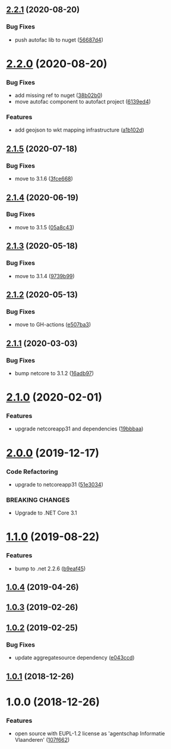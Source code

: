## [2.2.1](https://github.com/informatievlaanderen/crab/compare/v2.2.0...v2.2.1) (2020-08-20)


### Bug Fixes

* push autofac lib to nuget ([56687d4](https://github.com/informatievlaanderen/crab/commit/56687d4c2e735822f96e1d491fbfa819a38062ff))

# [2.2.0](https://github.com/informatievlaanderen/crab/compare/v2.1.5...v2.2.0) (2020-08-20)


### Bug Fixes

* add missing ref to nuget ([38b02b0](https://github.com/informatievlaanderen/crab/commit/38b02b0ed3b91d054e66c9a6bfdcbb55429f5700))
* move autofac component to autofact project ([6139ed4](https://github.com/informatievlaanderen/crab/commit/6139ed4754f28953340cd6ebcddfe08064b1411b))


### Features

* add geojson to wkt mapping infrastructure ([a1b102d](https://github.com/informatievlaanderen/crab/commit/a1b102d6dd3047977572a92c2107ee8c6a68119f))

## [2.1.5](https://github.com/informatievlaanderen/crab/compare/v2.1.4...v2.1.5) (2020-07-18)


### Bug Fixes

* move to 3.1.6 ([3fce668](https://github.com/informatievlaanderen/crab/commit/3fce66816820c383ca72bf9c2c9169a1a0f02d20))

## [2.1.4](https://github.com/informatievlaanderen/crab/compare/v2.1.3...v2.1.4) (2020-06-19)


### Bug Fixes

* move to 3.1.5 ([05a8c43](https://github.com/informatievlaanderen/crab/commit/05a8c4357e817d37d39a2d29f2819a748ed4d246))

## [2.1.3](https://github.com/informatievlaanderen/crab/compare/v2.1.2...v2.1.3) (2020-05-18)


### Bug Fixes

* move to 3.1.4 ([9739b99](https://github.com/informatievlaanderen/crab/commit/9739b99e9a5e24dcae7b491536e36fc46cb0ebc3))

## [2.1.2](https://github.com/informatievlaanderen/crab/compare/v2.1.1...v2.1.2) (2020-05-13)


### Bug Fixes

* move to GH-actions ([e507ba3](https://github.com/informatievlaanderen/crab/commit/e507ba3))

## [2.1.1](https://github.com/informatievlaanderen/crab/compare/v2.1.0...v2.1.1) (2020-03-03)


### Bug Fixes

* bump netcore to 3.1.2 ([16adb97](https://github.com/informatievlaanderen/crab/commit/16adb97))

# [2.1.0](https://github.com/informatievlaanderen/crab/compare/v2.0.0...v2.1.0) (2020-02-01)


### Features

* upgrade netcoreapp31 and dependencies ([19bbbaa](https://github.com/informatievlaanderen/crab/commit/19bbbaa))

# [2.0.0](https://github.com/informatievlaanderen/crab/compare/v1.1.0...v2.0.0) (2019-12-17)


### Code Refactoring

* upgrade to netcoreapp31 ([51e3034](https://github.com/informatievlaanderen/crab/commit/51e3034))


### BREAKING CHANGES

* Upgrade to .NET Core 3.1

# [1.1.0](https://github.com/informatievlaanderen/crab/compare/v1.0.4...v1.1.0) (2019-08-22)


### Features

* bump to .net 2.2.6 ([b9eaf45](https://github.com/informatievlaanderen/crab/commit/b9eaf45))

## [1.0.4](https://github.com/informatievlaanderen/crab/compare/v1.0.3...v1.0.4) (2019-04-26)

## [1.0.3](https://github.com/informatievlaanderen/crab/compare/v1.0.2...v1.0.3) (2019-02-26)

## [1.0.2](https://github.com/informatievlaanderen/crab/compare/v1.0.1...v1.0.2) (2019-02-25)


### Bug Fixes

* update aggregatesource dependency ([e043ccd](https://github.com/informatievlaanderen/crab/commit/e043ccd))

## [1.0.1](https://github.com/informatievlaanderen/crab/compare/v1.0.0...v1.0.1) (2018-12-26)

# 1.0.0 (2018-12-26)


### Features

* open source with EUPL-1.2 license as 'agentschap Informatie Vlaanderen' ([107f662](https://github.com/informatievlaanderen/crab/commit/107f662))
